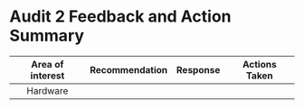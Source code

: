 # Audit 2 Feedback and Action Summary

| Area of interest | Recommendation | Response  | Actions Taken |
| :---: | :---: | :---: | :---: |
| Hardware  |  |  | |
